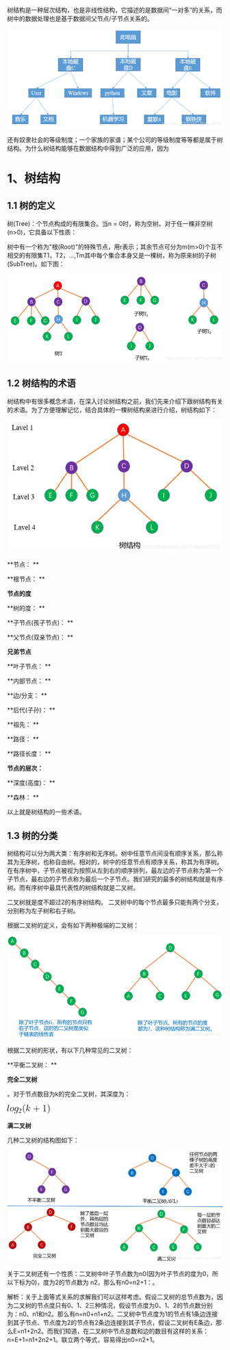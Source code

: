 树结构是一种层次结构，也是非线性结构，它描述的是数据间“一对多”的关系，而树中的数据处理也是基于数据间父节点/子节点关系的。

![](images/WEBRESOURCE0a1703cdf2ef05312cad0a980d5a9e3b截图.png)

还有奴隶社会的等级制度；一个家族的家谱；某个公司的等级制度等等都是属于树结构。为什么树结构能够在数据结构中得到广泛的应用，因为

# **1、树结构**

## 1.1 树的定义

树(Tree)：个节点构成的有限集合。当n = 0时，称为空树。对于任一棵非空树(n>0)，它具备以下性质：

树中有一个称为"根(Root)"的特殊节点，用r表示；其余节点可分为m(m>0)个互不相交的有限集T1，T2，...,Tm其中每个集合本身又是一棵树，称为原来树的子树(SubTree)。如下图：

![](images/WEBRESOURCEe6593204c072ef5e30d5798a9ead3248截图.png)

## 1.2 树结构的术语

树结构中有很多概念术语，在深入讨论树结构之前，我们先来介绍下跟树结构有关的术语。为了方便理解记忆，结合具体的一棵树结构来进行介绍，树结构如下：

![](images/WEBRESOURCE831bef434a0a65f5de3c6049792f696a截图.png)

**节点：		**

**根节点：		**

**节点的度**

**树的度：		**

**子节点(孩子节点)：  **

**父节点(双亲节点)：  **

**兄弟节点**

**叶子节点：     **

**内部节点：     **

**边/分支：       **

**后代(子孙)：  **

**祖先：	      **

**路径：           **

**路径长度：    **

**节点的层次：**

**深度(高度)：  **

**森林：          **

以上就是树结构的一些术语。

## 1.3 树的分类

树结构可以分为两大类：有序树和无序树。树中任意节点间没有顺序关系，那么称其为无序树，也称自由树。相对的，树中的任意节点有顺序关系，称其为有序树。在有序树中，子节点被视为按照从左到右的顺序排列，最左边的子节点称为第一个子节点，最右边的子节点称为最后一个子节点。我们研究的最多的树结构就是有序树。而有序树中最具代表性的树结构就是二叉树。

二叉树就是度不超过2的有序树结构。 二叉树中的每个节点最多只能有两个分支，分别称为左子树和右子树。

根据二叉树的定义，会有如下两种极端的二叉树：

![](images/WEBRESOURCE5aba0f32c4b6a1287443754273490649截图.png)

根据二叉树的形状，有以下几种常见的二叉树：

**平衡二叉树：	**

**完全二叉树**

。对于节点数目为k的完全二叉树，其深度为：

![](images/WEBRESOURCE21a7a9e3bd5cc4fbc9ad2dfe1ad852aa截图.png)

**满二叉树**

几种二叉树的结构图如下：

![](images/WEBRESOURCE0fb53978206d13145e362bf96b0e3520截图.png)

关于二叉树还有一个性质：二叉树中叶子节点数为n0(因为叶子节点的度为0，所以下标为0)，度为2的节点数为 n2，那么有n0=n2+1：。

解析：关于上面等式关系的求解我们可以这样考虑。假设二叉树的总节点数为，因为二叉树的节点度只有0、1、2三种情况，假设节点度为0、1、2的节点数分别为：n0、n1和n2。那么有n=n0+n1+n2。二叉树中节点度为1的节点有1条边连接到其子节点、节点度为2的节点有2条边连接到其子节点，假设二叉树有E条边，那么E=n1+2n2。而我们知道，在二叉树中节点总数和边的数目有这样的关系：n=E+1=n1+2n2+1。联立两个等式，容易得出n0=n2+1。
